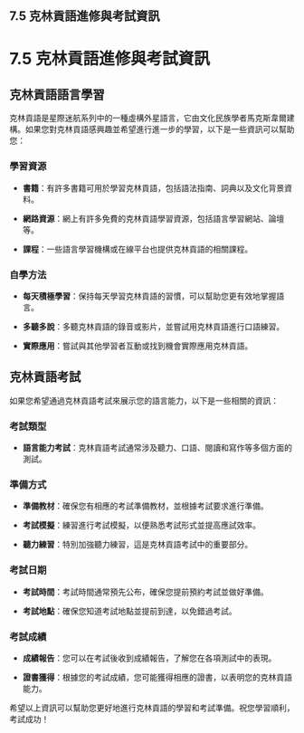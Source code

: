 ## 7.5 克林貢語進修與考試資訊

# 7.5 克林貢語進修與考試資訊

## 克林貢語語言學習

克林貢語是星際迷航系列中的一種虛構外星語言，它由文化民族學者馬克斯韋爾建構。如果您對克林貢語感興趣並希望進行進一步的學習，以下是一些資訊可以幫助您：

### 學習資源

- **書籍**：有許多書籍可用於學習克林貢語，包括語法指南、詞典以及文化背景資料。

- **網路資源**：網上有許多免費的克林貢語學習資源，包括語言學習網站、論壇等。

- **課程**：一些語言學習機構或在線平台也提供克林貢語的相關課程。

### 自學方法

- **每天積極學習**：保持每天學習克林貢語的習慣，可以幫助您更有效地掌握語言。

- **多聽多說**：多聽克林貢語的錄音或影片，並嘗試用克林貢語進行口語練習。

- **實際應用**：嘗試與其他學習者互動或找到機會實際應用克林貢語。

## 克林貢語考試

如果您希望通過克林貢語考試來展示您的語言能力，以下是一些相關的資訊：

### 考試類型

- **語言能力考試**：克林貢語考試通常涉及聽力、口語、閱讀和寫作等多個方面的測試。

### 準備方式

- **準備教材**：確保您有相應的考試準備教材，並根據考試要求進行準備。

- **考試模擬**：練習進行考試模擬，以便熟悉考試形式並提高應試效率。

- **聽力練習**：特別加強聽力練習，這是克林貢語考試中的重要部分。

### 考試日期

- **考試時間**：考試時間通常預先公布，確保您提前預約考試並做好準備。

- **考試地點**：確保您知道考試地點並提前到達，以免錯過考試。

### 考試成績

- **成績報告**：您可以在考試後收到成績報告，了解您在各項測試中的表現。

- **證書獲得**：根據您的考試成績，您可能獲得相應的證書，以表明您的克林貢語能力。

希望以上資訊可以幫助您更好地進行克林貢語的學習和考試準備。祝您學習順利，考試成功！